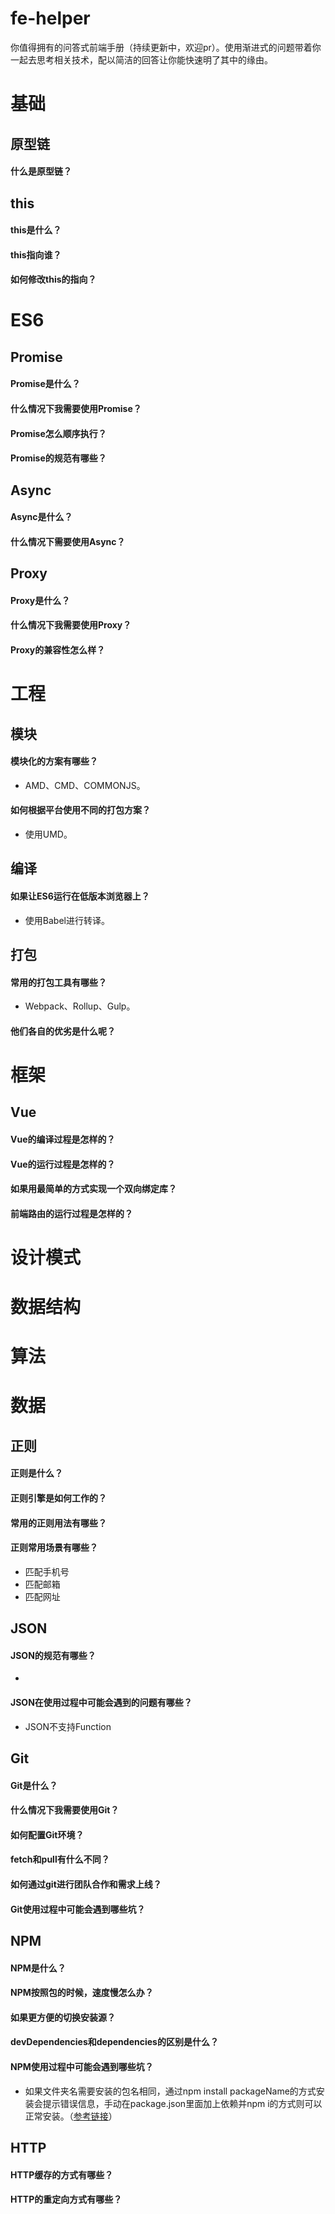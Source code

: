 # fe-helper
你值得拥有的问答式前端手册（持续更新中，欢迎pr）。使用渐进式的问题带着你一起去思考相关技术，配以简洁的回答让你能快速明了其中的缘由。

# 基础

## 原型链

#### 什么是原型链？

## this

#### this是什么？

#### this指向谁？

#### 如何修改this的指向？

# ES6

## Promise

#### Promise是什么？

#### 什么情况下我需要使用Promise？

#### Promise怎么顺序执行？

#### Promise的规范有哪些？

## Async

#### Async是什么？

#### 什么情况下需要使用Async？

## Proxy

#### Proxy是什么？

#### 什么情况下我需要使用Proxy？

#### Proxy的兼容性怎么样？

# 工程

## 模块

#### 模块化的方案有哪些？
* AMD、CMD、COMMONJS。

#### 如何根据平台使用不同的打包方案？
* 使用UMD。

## 编译

#### 如果让ES6运行在低版本浏览器上？
* 使用Babel进行转译。

## 打包

#### 常用的打包工具有哪些？
* Webpack、Rollup、Gulp。
#### 他们各自的优劣是什么呢？

# 框架

## Vue

#### Vue的编译过程是怎样的？

#### Vue的运行过程是怎样的？

#### 如果用最简单的方式实现一个双向绑定库？

#### 前端路由的运行过程是怎样的？

# 设计模式

# 数据结构

# 算法

# 数据

## 正则

#### 正则是什么？

#### 正则引擎是如何工作的？

#### 常用的正则用法有哪些？

#### 正则常用场景有哪些？
* 匹配手机号
* 匹配邮箱
* 匹配网址

## JSON

#### JSON的规范有哪些？
* 

#### JSON在使用过程中可能会遇到的问题有哪些？
* JSON不支持Function

## Git

#### Git是什么？

#### 什么情况下我需要使用Git？

#### 如何配置Git环境？

#### fetch和pull有什么不同？

#### 如何通过git进行团队合作和需求上线？

#### Git使用过程中可能会遇到哪些坑？

## NPM

#### NPM是什么？

#### NPM按照包的时候，速度慢怎么办？

#### 如果更方便的切换安装源？

#### devDependencies和dependencies的区别是什么？

#### NPM使用过程中可能会遇到哪些坑？
* 如果文件夹名需要安装的包名相同，通过npm install packageName的方式安装会提示错误信息，手动在package.json里面加上依赖并npm i的方式则可以正常安装。（[参考链接](https://docs.npmjs.com/cli/install#limitations-of-npms-install-algorithm)）

## HTTP

#### HTTP缓存的方式有哪些？

#### HTTP的重定向方式有哪些？
